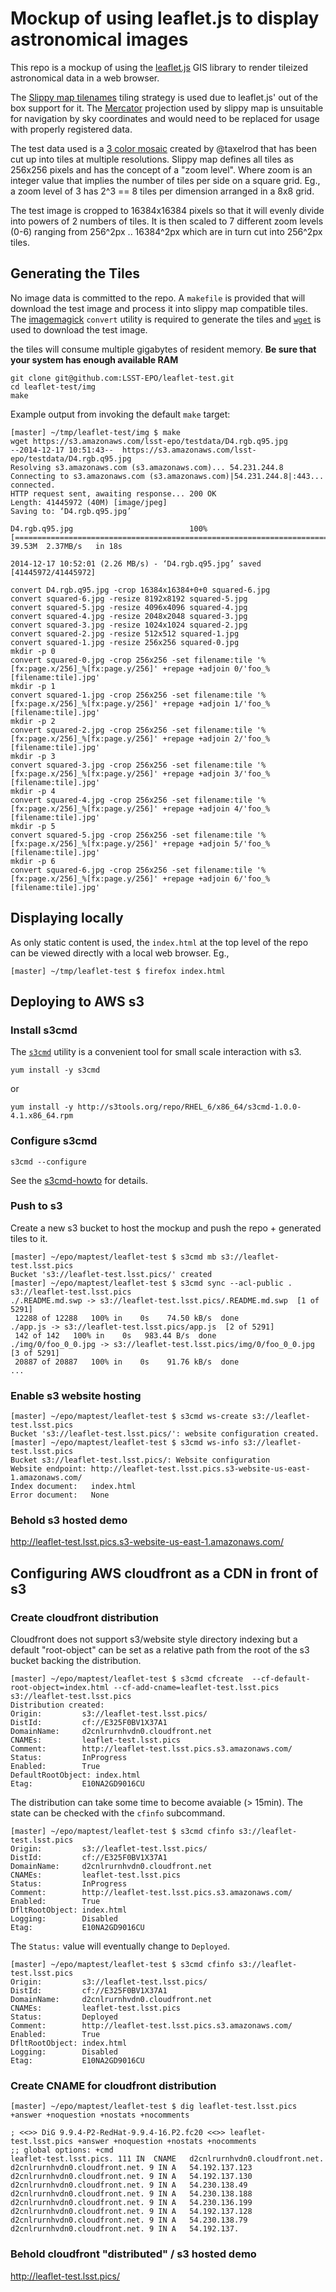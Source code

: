Mockup of using leaflet.js to display astronomical images
===

This repo is a mockup of using the [leaflet.js](http://leafletjs.com/) GIS
library to render tileized astronomical data in a web browser.

The [Slippy map
tilenames](http://wiki.openstreetmap.org/wiki/Slippy_map_tilenames) tiling
strategy is used due to leaflet.js' out of the box support for it.  The
[Mercator](https://en.wikipedia.org/wiki/Mercator_projection) projection used
by slippy map is unsuitable for navigation by sky coordinates and would need to
be replaced for usage with properly registered data.

The test data used is a [3 color
mosaic](https://s3.amazonaws.com/lsst-epo/testdata/D4.rgb.q95.jpg) created by
@taxelrod that has been cut up into tiles at multiple resolutions.  Slippy map
defines all tiles as 256x256 pixels and has the concept of a "zoom level".
Where zoom is an integer value that implies the number of tiles per side on a
square grid.  Eg., a zoom level of 3 has 2^3 == 8 tiles per dimension arranged
in a 8x8 grid.

The test image is cropped to 16384x16384 pixels so that it will evenly divide
into powers of 2 numbers of tiles.  It is then scaled to 7 different zoom
levels (0-6) ranging from 256^2px .. 16384^2px which are in turn cut into
256^2px tiles.

Generating the Tiles
---

No image data is committed to the repo.  A `makefile` is provided that will
download the test image and process it into slippy map compatible tiles.  The
[imagemagick](http://www.imagemagick.org/) `convert` utility is required to
generate the tiles and [`wget`](https://www.gnu.org/software/wget/) is used to
download the test image.

the tiles will consume multiple gigabytes of resident memory. __Be sure that
your system has enough available RAM__

```
git clone git@github.com:LSST-EPO/leaflet-test.git
cd leaflet-test/img
make
```

Example output from invoking the default `make` target:

```
[master] ~/tmp/leaflet-test/img $ make
wget https://s3.amazonaws.com/lsst-epo/testdata/D4.rgb.q95.jpg
--2014-12-17 10:51:43--  https://s3.amazonaws.com/lsst-epo/testdata/D4.rgb.q95.jpg
Resolving s3.amazonaws.com (s3.amazonaws.com)... 54.231.244.8
Connecting to s3.amazonaws.com (s3.amazonaws.com)|54.231.244.8|:443... connected.
HTTP request sent, awaiting response... 200 OK
Length: 41445972 (40M) [image/jpeg]
Saving to: ‘D4.rgb.q95.jpg’

D4.rgb.q95.jpg                          100%[===============================================================================>]  39.53M  2.37MB/s   in 18s    

2014-12-17 10:52:01 (2.26 MB/s) - ‘D4.rgb.q95.jpg’ saved [41445972/41445972]

convert D4.rgb.q95.jpg -crop 16384x16384+0+0 squared-6.jpg
convert squared-6.jpg -resize 8192x8192 squared-5.jpg
convert squared-5.jpg -resize 4096x4096 squared-4.jpg
convert squared-4.jpg -resize 2048x2048 squared-3.jpg
convert squared-3.jpg -resize 1024x1024 squared-2.jpg
convert squared-2.jpg -resize 512x512 squared-1.jpg
convert squared-1.jpg -resize 256x256 squared-0.jpg
mkdir -p 0
convert squared-0.jpg -crop 256x256 -set filename:tile '%[fx:page.x/256]_%[fx:page.y/256]' +repage +adjoin 0/'foo_%[filename:tile].jpg'
mkdir -p 1
convert squared-1.jpg -crop 256x256 -set filename:tile '%[fx:page.x/256]_%[fx:page.y/256]' +repage +adjoin 1/'foo_%[filename:tile].jpg'
mkdir -p 2
convert squared-2.jpg -crop 256x256 -set filename:tile '%[fx:page.x/256]_%[fx:page.y/256]' +repage +adjoin 2/'foo_%[filename:tile].jpg'
mkdir -p 3
convert squared-3.jpg -crop 256x256 -set filename:tile '%[fx:page.x/256]_%[fx:page.y/256]' +repage +adjoin 3/'foo_%[filename:tile].jpg'
mkdir -p 4
convert squared-4.jpg -crop 256x256 -set filename:tile '%[fx:page.x/256]_%[fx:page.y/256]' +repage +adjoin 4/'foo_%[filename:tile].jpg'
mkdir -p 5
convert squared-5.jpg -crop 256x256 -set filename:tile '%[fx:page.x/256]_%[fx:page.y/256]' +repage +adjoin 5/'foo_%[filename:tile].jpg'
mkdir -p 6
convert squared-6.jpg -crop 256x256 -set filename:tile '%[fx:page.x/256]_%[fx:page.y/256]' +repage +adjoin 6/'foo_%[filename:tile].jpg'
```


Displaying locally
---

As only static content is used, the `index.html` at the top level of the repo
can be viewed directly with a local web browser. Eg.,

```
[master] ~/tmp/leaflet-test $ firefox index.html 
```


Deploying to AWS s3
---

### Install s3cmd

The [`s3cmd`](http://s3tools.org/s3cmd) utility is a convenient tool for small
scale interaction with s3.

    yum install -y s3cmd

or

    yum install -y http://s3tools.org/repo/RHEL_6/x86_64/s3cmd-1.0.0-4.1.x86_64.rpm

### Configure s3cmd

    s3cmd --configure

See the [s3cmd-howto](http://s3tools.org/s3cmd-howto) for details.

### Push to s3

Create a new s3 bucket to host the mockup and push the repo + generated tiles
to it.

```shell
[master] ~/epo/maptest/leaflet-test $ s3cmd mb s3://leaflet-test.lsst.pics
Bucket 's3://leaflet-test.lsst.pics/' created
[master] ~/epo/maptest/leaflet-test $ s3cmd sync --acl-public . s3://leaflet-test.lsst.pics
./.README.md.swp -> s3://leaflet-test.lsst.pics/.README.md.swp  [1 of 5291]
 12288 of 12288   100% in    0s    74.50 kB/s  done
./app.js -> s3://leaflet-test.lsst.pics/app.js  [2 of 5291]
 142 of 142   100% in    0s   983.44 B/s  done
./img/0/foo_0_0.jpg -> s3://leaflet-test.lsst.pics/img/0/foo_0_0.jpg  [3 of 5291]
 20887 of 20887   100% in    0s    91.76 kB/s  done
...
```

### Enable s3 website hosting

```shell
[master] ~/epo/maptest/leaflet-test $ s3cmd ws-create s3://leaflet-test.lsst.pics
Bucket 's3://leaflet-test.lsst.pics/': website configuration created.
[master] ~/epo/maptest/leaflet-test $ s3cmd ws-info s3://leaflet-test.lsst.pics
Bucket s3://leaflet-test.lsst.pics/: Website configuration
Website endpoint: http://leaflet-test.lsst.pics.s3-website-us-east-1.amazonaws.com/
Index document:   index.html
Error document:   None
```

### Behold s3 hosted demo

http://leaflet-test.lsst.pics.s3-website-us-east-1.amazonaws.com/


Configuring AWS cloudfront as a CDN in front of s3
---

### Create cloudfront distribution

Cloudfront does not support s3/website style directory indexing but a default
"root-object" can be set as a relative path from the root of the s3 bucket
backing the distribution.

```shell
[master] ~/epo/maptest/leaflet-test $ s3cmd cfcreate  --cf-default-root-object=index.html --cf-add-cname=leaflet-test.lsst.pics s3://leaflet-test.lsst.pics
Distribution created:
Origin:         s3://leaflet-test.lsst.pics/
DistId:         cf://E325F0BV1X37A1
DomainName:     d2cnlrurnhvdn0.cloudfront.net
CNAMEs:         leaflet-test.lsst.pics
Comment:        http://leaflet-test.lsst.pics.s3.amazonaws.com/
Status:         InProgress
Enabled:        True
DefaultRootObject: index.html
Etag:           E10NA2GD9016CU
```

The distribution can take some time to become avaiable (> 15min).  The state
can be checked with the `cfinfo` subcommand.

```shell
[master] ~/epo/maptest/leaflet-test $ s3cmd cfinfo s3://leaflet-test.lsst.pics
Origin:         s3://leaflet-test.lsst.pics/
DistId:         cf://E325F0BV1X37A1
DomainName:     d2cnlrurnhvdn0.cloudfront.net
CNAMEs:         leaflet-test.lsst.pics
Status:         InProgress
Comment:        http://leaflet-test.lsst.pics.s3.amazonaws.com/
Enabled:        True
DfltRootObject: index.html
Logging:        Disabled
Etag:           E10NA2GD9016CU
```

The `Status:` value will eventually change to `Deployed`.

```shell
[master] ~/epo/maptest/leaflet-test $ s3cmd cfinfo s3://leaflet-test.lsst.pics
Origin:         s3://leaflet-test.lsst.pics/
DistId:         cf://E325F0BV1X37A1
DomainName:     d2cnlrurnhvdn0.cloudfront.net
CNAMEs:         leaflet-test.lsst.pics
Status:         Deployed
Comment:        http://leaflet-test.lsst.pics.s3.amazonaws.com/
Enabled:        True
DfltRootObject: index.html
Logging:        Disabled
Etag:           E10NA2GD9016CU
```

### Create CNAME for cloudfront distribution

```shell
[master] ~/epo/maptest/leaflet-test $ dig leaflet-test.lsst.pics +answer +noquestion +nostats +nocomments

; <<>> DiG 9.9.4-P2-RedHat-9.9.4-16.P2.fc20 <<>> leaflet-test.lsst.pics +answer +noquestion +nostats +nocomments
;; global options: +cmd
leaflet-test.lsst.pics. 111 IN  CNAME   d2cnlrurnhvdn0.cloudfront.net.
d2cnlrurnhvdn0.cloudfront.net. 9 IN A   54.192.137.123
d2cnlrurnhvdn0.cloudfront.net. 9 IN A   54.192.137.130
d2cnlrurnhvdn0.cloudfront.net. 9 IN A   54.230.138.49
d2cnlrurnhvdn0.cloudfront.net. 9 IN A   54.230.138.188
d2cnlrurnhvdn0.cloudfront.net. 9 IN A   54.230.136.199
d2cnlrurnhvdn0.cloudfront.net. 9 IN A   54.192.137.128
d2cnlrurnhvdn0.cloudfront.net. 9 IN A   54.230.138.79
d2cnlrurnhvdn0.cloudfront.net. 9 IN A   54.192.137.
```

### Behold cloudfront "distributed" / s3 hosted demo

http://leaflet-test.lsst.pics/

